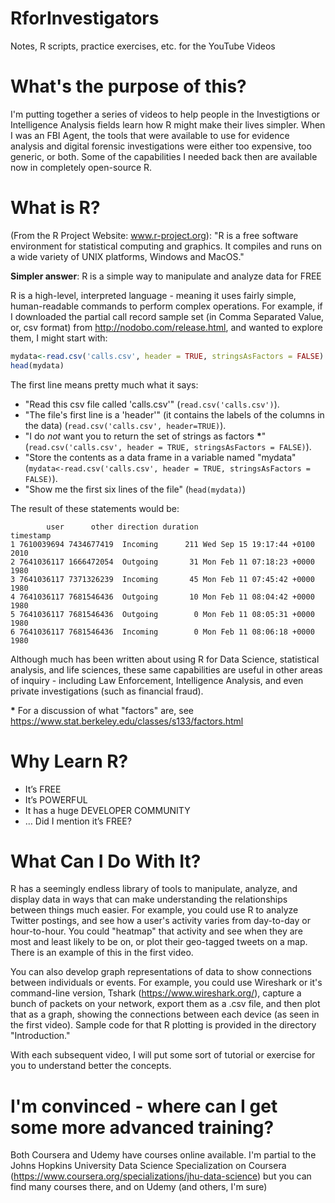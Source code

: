 # RforInvestigators
Notes, R scripts, practice exercises, etc. for the YouTube Videos 

# What's the purpose of this? 

I'm putting together a series of videos to help people in the Investigtions or Intelligence Analysis fields learn how R might make their lives simpler. When I was an FBI Agent, the tools that were available to use for evidence analysis and digital forensic investigations were either too expensive, too generic, or both. Some of the capabilities I needed back then are available now in completely open-source R.

# What is R?

(From the R Project Website: www.r-project.org): "R is a free software environment for statistical computing and graphics. It compiles and runs on a wide variety of UNIX platforms, Windows and MacOS."

**Simpler answer**: R is a simple way to manipulate and analyze data for FREE

R is a high-level, interpreted language - meaning it uses fairly simple, human-readable commands to perform complex operations. For example, if I downloaded the partial call record sample set (in Comma Separated Value, or, csv format) from http://nodobo.com/release.html, and wanted to explore them, I might start with:
~~~R
mydata<-read.csv('calls.csv', header = TRUE, stringsAsFactors = FALSE)
head(mydata)
~~~
The first line means pretty much what it says:
- "Read this csv file called 'calls.csv'" (`read.csv('calls.csv')`). 
- "The file's first line is a 'header'" (it contains the labels of the columns in the data) (`read.csv('calls.csv', header=TRUE)`). 
- "I do _not_ want you to return the set of strings as factors __*__" (`read.csv('calls.csv', header = TRUE, stringsAsFactors = FALSE)`). 
- "Store the contents as a data frame in a variable named "mydata" (`mydata<-read.csv('calls.csv', header = TRUE, stringsAsFactors = FALSE)`).
- "Show me the first six lines of the file" (`head(mydata)`)

The result of these statements would be:
~~~
        user      other direction duration                      timestamp
1 7610039694 7434677419  Incoming      211 Wed Sep 15 19:17:44 +0100 2010
2 7641036117 1666472054  Outgoing       31 Mon Feb 11 07:18:23 +0000 1980
3 7641036117 7371326239  Incoming       45 Mon Feb 11 07:45:42 +0000 1980
4 7641036117 7681546436  Outgoing       10 Mon Feb 11 08:04:42 +0000 1980
5 7641036117 7681546436  Outgoing        0 Mon Feb 11 08:05:31 +0000 1980
6 7641036117 7681546436  Incoming        0 Mon Feb 11 08:06:18 +0000 1980
~~~

Although much has been written about using R for Data Science, statistical analysis, and life sciences, these same capabilities are useful in other areas of inquiry - including Law Enforcement, Intelligence Analysis, and even private investigations (such as financial fraud).

__*__ For a discussion of what "factors" are, see https://www.stat.berkeley.edu/classes/s133/factors.html

# Why Learn R?
- It’s FREE
- It’s POWERFUL
- It has a huge DEVELOPER COMMUNITY
- … Did I mention it’s FREE?

# What Can I Do With It?

R has a seemingly endless library of tools to manipulate, analyze, and display data in ways that can make understanding the relationships between things much easier. For example, you could use R to analyze Twitter postings, and see how a user's activity varies from day-to-day or hour-to-hour. You could "heatmap" that activity and see when they are most and least likely to be on, or plot their geo-tagged tweets on a map. There is an example of this in the first video.

You can also develop graph representations of data to show connections between individuals or events. For example, you could use Wireshark or it's command-line version, Tshark (https://www.wireshark.org/), capture a bunch of packets on your network, export them as a .csv file, and then plot that as a graph, showing the connections between each device (as seen in the first video). Sample code for that R plotting is provided in the directory "Introduction."

With each subsequent video, I will put some sort of tutorial or exercise for you to understand better the concepts.

# I'm convinced - where can I get some more advanced training?
Both Coursera and Udemy have courses online available. I'm partial to the Johns Hopkins University Data Science Specialization on Coursera (https://www.coursera.org/specializations/jhu-data-science) but you can find many courses there, and on Udemy (and others, I'm sure)
